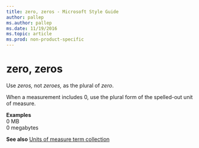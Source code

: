 ```yaml
---
title: zero, zeros - Microsoft Style Guide
author: pallep
ms.author: pallep
ms.date: 11/19/2016
ms.topic: article
ms.prod: non-product-specific
---
```


# zero, zeros

Use *zeros,* not *zeroes,* as the plural of *zero*.

When a measurement includes 0, use the plural form of the spelled-out unit of measure.

**Examples**  
0 MB  
0 megabytes  

**See also** [Units of measure term collection](/style-guide/a-z-word-list-term-collections/term-collections/units-of-measure-terms)
